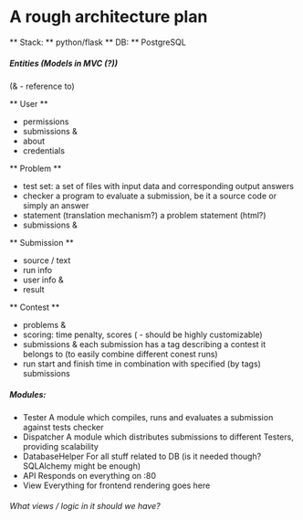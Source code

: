 # A rough architecture plan
** Stack: ** python/flask
** DB: ** PostgreSQL


##### Entities (Models in MVC (?))
(& - reference to)

** User **
- permissions
- submissions &
- about
- credentials

** Problem **
- test set:
	a set of files with input data and corresponding output answers
- checker
	a program to evaluate a submission, be it a source code or simply an answer
- statement (translation mechanism?)
	a problem statement (html?)
- submissions &

** Submission **
- source / text
- run info
- user info &
- result


** Contest **
- problems &
- scoring:
	time penalty, scores ( - should be highly customizable)
- submissions &
	each submission has a tag describing a contest it belongs to (to easily combine different conest runs)
- run
	start and finish time in combination with specified (by tags) submissions


##### Modules:
- Tester
	A module which compiles, runs and evaluates a submission against tests checker
- Dispatcher
	A module which distributes submissions to different Testers, providing scalability
- DatabaseHelper
	For all stuff related to DB (is it needed though? SQLAlchemy might be enough)
- API 
	Responds on everything on :80
- View
	Everything for frontend rendering goes here


###### What views / logic in it should we have?
	
